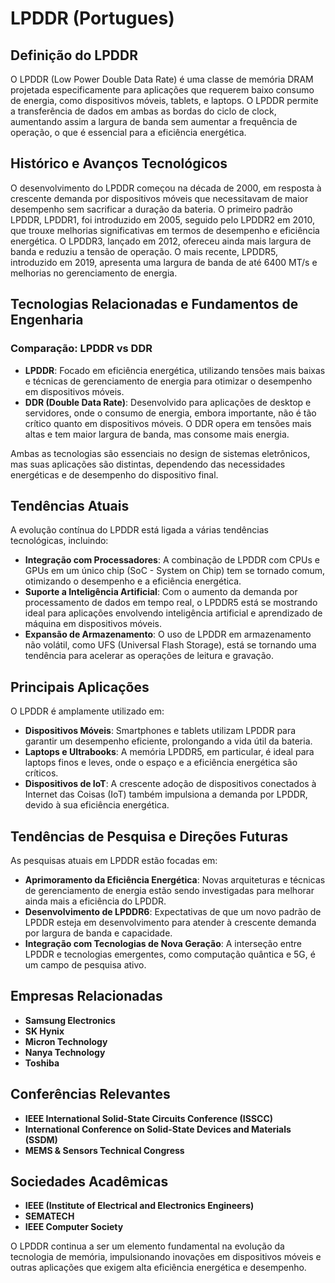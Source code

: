 # LPDDR (Portugues)

## Definição do LPDDR

O LPDDR (Low Power Double Data Rate) é uma classe de memória DRAM projetada especificamente para aplicações que requerem baixo consumo de energia, como dispositivos móveis, tablets, e laptops. O LPDDR permite a transferência de dados em ambas as bordas do ciclo de clock, aumentando assim a largura de banda sem aumentar a frequência de operação, o que é essencial para a eficiência energética.

## Histórico e Avanços Tecnológicos

O desenvolvimento do LPDDR começou na década de 2000, em resposta à crescente demanda por dispositivos móveis que necessitavam de maior desempenho sem sacrificar a duração da bateria. O primeiro padrão LPDDR, LPDDR1, foi introduzido em 2005, seguido pelo LPDDR2 em 2010, que trouxe melhorias significativas em termos de desempenho e eficiência energética. O LPDDR3, lançado em 2012, ofereceu ainda mais largura de banda e reduziu a tensão de operação. O mais recente, LPDDR5, introduzido em 2019, apresenta uma largura de banda de até 6400 MT/s e melhorias no gerenciamento de energia.

## Tecnologias Relacionadas e Fundamentos de Engenharia

### Comparação: LPDDR vs DDR

- **LPDDR**: Focado em eficiência energética, utilizando tensões mais baixas e técnicas de gerenciamento de energia para otimizar o desempenho em dispositivos móveis.
- **DDR (Double Data Rate)**: Desenvolvido para aplicações de desktop e servidores, onde o consumo de energia, embora importante, não é tão crítico quanto em dispositivos móveis. O DDR opera em tensões mais altas e tem maior largura de banda, mas consome mais energia.

Ambas as tecnologias são essenciais no design de sistemas eletrônicos, mas suas aplicações são distintas, dependendo das necessidades energéticas e de desempenho do dispositivo final.

## Tendências Atuais

A evolução contínua do LPDDR está ligada a várias tendências tecnológicas, incluindo:

- **Integração com Processadores**: A combinação de LPDDR com CPUs e GPUs em um único chip (SoC - System on Chip) tem se tornado comum, otimizando o desempenho e a eficiência energética.
- **Suporte a Inteligência Artificial**: Com o aumento da demanda por processamento de dados em tempo real, o LPDDR5 está se mostrando ideal para aplicações envolvendo inteligência artificial e aprendizado de máquina em dispositivos móveis.
- **Expansão de Armazenamento**: O uso de LPDDR em armazenamento não volátil, como UFS (Universal Flash Storage), está se tornando uma tendência para acelerar as operações de leitura e gravação.

## Principais Aplicações

O LPDDR é amplamente utilizado em:

- **Dispositivos Móveis**: Smartphones e tablets utilizam LPDDR para garantir um desempenho eficiente, prolongando a vida útil da bateria.
- **Laptops e Ultrabooks**: A memória LPDDR5, em particular, é ideal para laptops finos e leves, onde o espaço e a eficiência energética são críticos.
- **Dispositivos de IoT**: A crescente adoção de dispositivos conectados à Internet das Coisas (IoT) também impulsiona a demanda por LPDDR, devido à sua eficiência energética.

## Tendências de Pesquisa e Direções Futuras

As pesquisas atuais em LPDDR estão focadas em:

- **Aprimoramento da Eficiência Energética**: Novas arquiteturas e técnicas de gerenciamento de energia estão sendo investigadas para melhorar ainda mais a eficiência do LPDDR.
- **Desenvolvimento de LPDDR6**: Expectativas de que um novo padrão de LPDDR esteja em desenvolvimento para atender à crescente demanda por largura de banda e capacidade.
- **Integração com Tecnologias de Nova Geração**: A interseção entre LPDDR e tecnologias emergentes, como computação quântica e 5G, é um campo de pesquisa ativo.

## Empresas Relacionadas

- **Samsung Electronics**
- **SK Hynix**
- **Micron Technology**
- **Nanya Technology**
- **Toshiba**

## Conferências Relevantes

- **IEEE International Solid-State Circuits Conference (ISSCC)**
- **International Conference on Solid-State Devices and Materials (SSDM)**
- **MEMS & Sensors Technical Congress**

## Sociedades Acadêmicas

- **IEEE (Institute of Electrical and Electronics Engineers)**
- **SEMATECH**
- **IEEE Computer Society**

O LPDDR continua a ser um elemento fundamental na evolução da tecnologia de memória, impulsionando inovações em dispositivos móveis e outras aplicações que exigem alta eficiência energética e desempenho.
